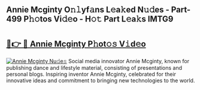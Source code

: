 ## Annie Mcginty O𝚗𝚕yf𝚊ns L𝚎a𝚔ed N𝚞𝚍es - Part-499 P𝚑𝚘tos Vi𝚍𝚎o - H𝚘𝚝 Part L𝚎a𝚔s lMTG9

# <h2><a href="http://kfcgbol.oniu.top/?m=Annie+Mcginty">🔗👉 🔴 Annie Mcginty P𝚑ot𝚘𝚜 V𝚒d𝚎o</a></h2>

[![Annie Mcginty Nu𝚍e𝚜](https://i.imgur.com/0qMVB7G.gif)](http://kfcgbol.oniu.top/?m=Annie+Mcginty)
Social media innovator Annie Mcginty, known for publishing dance and lifestyle material, consisting of presentations and personal blogs. Inspiring inventor Annie Mcginty, celebrated for their innovative ideas and commitment to bringing new technologies to the world.  
